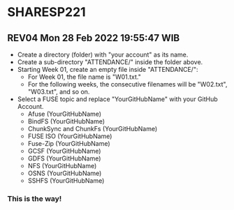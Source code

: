 # SHARESP221

## REV04 Mon 28 Feb 2022 19:55:47 WIB

* Create a directory (folder) with "your account" as its name.
* Create a sub-directory "ATTENDANCE/" inside the folder above.
* Starting Week 01, create an empty file inside "ATTENDANCE/":
  * For Week 01, the file name is "W01.txt."
  * For the following weeks, the consecutive filenames will be "W02.txt", "W03.txt", and so on.
* Select a FUSE topic and replace "YourGitHubName" with your GitHub Account.
  * Afuse (YourGitHubName)
  * BindFS (YourGitHubName)
  * ChunkSync and ChunkFs (YourGitHubName)
  * FUSE ISO (YourGitHubName)
  * Fuse-Zip (YourGitHubName)
  * GCSF (YourGitHubName)
  * GDFS (YourGitHubName)
  * NFS (YourGitHubName)
  * OSNS (YourGitHubName)
  * SSHFS (YourGitHubName)

### This is the way!

